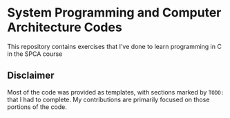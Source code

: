 # System Programming and Computer Architecture Codes

This repository contains exercises that I've done to learn programming in C in the SPCA course

## Disclaimer

Most of the code was provided as templates, with sections marked by `TODO:` that I had to complete. My contributions are primarily focused on those portions of the code. 

